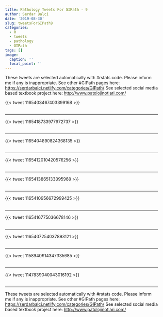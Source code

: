 ```yaml
---
title: Pathology Tweets For GIPath - 9
author: Serdar Balci
date: '2019-08-30'
slug: tweetsForGIPath9
categories:
  - R
  - tweets
  - pathology
  - GIPath
tags: []
image:
  caption: ''
  focal_point: ''
---
```



These tweets are selected automatically with #rstats code. Please inform me if any is inappropriate.
See other #GIPath pages here: https://serdarbalci.netlify.com/categories/GIPath/ 
See selected social media based textbook project here: http://www.patolojinotlari.com/

{{< tweet 1165403467403399168 >}}
<br>
<br>
<hr>
{{< tweet 1165418733977972737 >}}
<br>
<br>
<hr>
{{< tweet 1165404890824368135 >}}
<br>
<br>
<hr>
{{< tweet 1165412010420576256 >}}
<br>
<br>
<hr>
{{< tweet 1165413865133395968 >}}
<br>
<br>
<hr>
{{< tweet 1165410956672999425 >}}
<br>
<br>
<hr>
{{< tweet 1165416775036678146 >}}
<br>
<br>
<hr>
{{< tweet 1165407254037893121 >}}
<br>
<br>
<hr>
{{< tweet 1158940914347335685 >}}
<br>
<br>
<hr>
{{< tweet 1147839040043016192 >}}
<br>
<br>
<hr>


These tweets are selected automatically with #rstats code. Please inform me if any is inappropriate.
See other #GIPath pages here: https://serdarbalci.netlify.com/categories/GIPath/ 
See selected social media based textbook project here: http://www.patolojinotlari.com/
